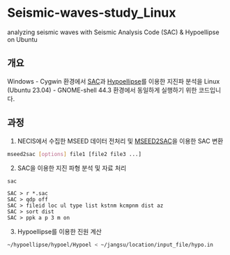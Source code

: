 # Seismic-waves-study_Linux

analyzing seismic waves with Seismic Analysis Code (SAC) &amp; Hypoellipse on Ubuntu


## 개요

Windows - Cygwin 환경에서 [SAC](https://ds.iris.edu/ds/nodes/dmc/software/downloads/SAC/102-0/)과 [Hypoellipse](https://pubs.usgs.gov/of/1999/ofr-99-0023/)를 이용한 지진파 분석을 Linux (Ubuntu 23.04) - GNOME-shell 44.3 환경에서 동일하게 실행하기 위한 코드입니다.


## 과정

1) NECIS에서 수집한 MSEED 데이터 전처리 및 [MSEED2SAC](https://github.com/iris-edu/mseed2sac)을 이용한 SAC 변환
```bash
mseed2sac [options] file1 [file2 file3 ...]
```

2) SAC을 이용한 지진 파형 분석 및 자료 처리
```
sac

SAC > r *.sac
SAC > qdp off
SAC > fileid loc ul type list kstnm kcmpnm dist az
SAC > sort dist
SAC > ppk a p 3 m on
```
3) Hypoellipse를 이용한 진원 계산
```bash
~/hypoellipse/hypoel/Hypoel < ~/jangsu/location/input_file/hypo.in
```

